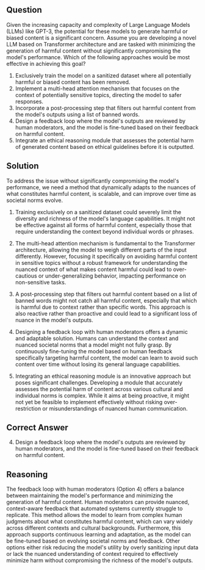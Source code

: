 ## Question
Given the increasing capacity and complexity of Large Language Models (LLMs) like GPT-3, the potential for these models to generate harmful or biased content is a significant concern. Assume you are developing a novel LLM based on Transformer architecture and are tasked with minimizing the generation of harmful content without significantly compromising the model's performance. Which of the following approaches would be most effective in achieving this goal?

1. Exclusively train the model on a sanitized dataset where all potentially harmful or biased content has been removed.
2. Implement a multi-head attention mechanism that focuses on the context of potentially sensitive topics, directing the model to safer responses.
3. Incorporate a post-processing step that filters out harmful content from the model's outputs using a list of banned words.
4. Design a feedback loop where the model's outputs are reviewed by human moderators, and the model is fine-tuned based on their feedback on harmful content.
5. Integrate an ethical reasoning module that assesses the potential harm of generated content based on ethical guidelines before it is outputted.

## Solution

To address the issue without significantly compromising the model's performance, we need a method that dynamically adapts to the nuances of what constitutes harmful content, is scalable, and can improve over time as societal norms evolve.

1. Training exclusively on a sanitized dataset could severely limit the diversity and richness of the model's language capabilities. It might not be effective against all forms of harmful content, especially those that require understanding the context beyond individual words or phrases.

2. The multi-head attention mechanism is fundamental to the Transformer architecture, allowing the model to weigh different parts of the input differently. However, focusing it specifically on avoiding harmful content in sensitive topics without a robust framework for understanding the nuanced context of what makes content harmful could lead to over-cautious or under-generalizing behavior, impacting performance on non-sensitive tasks.

3. A post-processing step that filters out harmful content based on a list of banned words might not catch all harmful content, especially that which is harmful due to context rather than specific words. This approach is also reactive rather than proactive and could lead to a significant loss of nuance in the model's outputs.

4. Designing a feedback loop with human moderators offers a dynamic and adaptable solution. Humans can understand the context and nuanced societal norms that a model might not fully grasp. By continuously fine-tuning the model based on human feedback specifically targeting harmful content, the model can learn to avoid such content over time without losing its general language capabilities.

5. Integrating an ethical reasoning module is an innovative approach but poses significant challenges. Developing a module that accurately assesses the potential harm of content across various cultural and individual norms is complex. While it aims at being proactive, it might not yet be feasible to implement effectively without risking over-restriction or misunderstandings of nuanced human communication.

## Correct Answer
4. Design a feedback loop where the model's outputs are reviewed by human moderators, and the model is fine-tuned based on their feedback on harmful content.

## Reasoning
The feedback loop with human moderators (Option 4) offers a balance between maintaining the model's performance and minimizing the generation of harmful content. Human moderators can provide nuanced, context-aware feedback that automated systems currently struggle to replicate. This method allows the model to learn from complex human judgments about what constitutes harmful content, which can vary widely across different contexts and cultural backgrounds. Furthermore, this approach supports continuous learning and adaptation, as the model can be fine-tuned based on evolving societal norms and feedback. Other options either risk reducing the model's utility by overly sanitizing input data or lack the nuanced understanding of context required to effectively minimize harm without compromising the richness of the model's outputs.